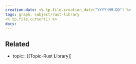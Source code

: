 ```yaml
---
creation-date: <% tp.file.creation_date("YYYY-MM-DD") %>
tags: graph, subject/rust-library
<% tp.file.cursor(1) %>
docs: 
---
```


## Related
- topic:: [[Topic-Rust Library]]
